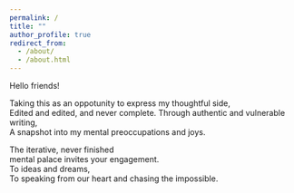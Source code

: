 ```yaml
---
permalink: /
title: ""
author_profile: true
redirect_from: 
  - /about/
  - /about.html
---
```


Hello friends!

Taking this as an oppotunity to express my thoughtful side,  
Edited and edited, and never complete. 
Through authentic and vulnerable writing,  
A snapshot into my mental preoccupations and joys.  

The iterative, never finished  
mental palace invites your engagement.  
To ideas and dreams,  
To speaking from our heart and chasing the impossible.


